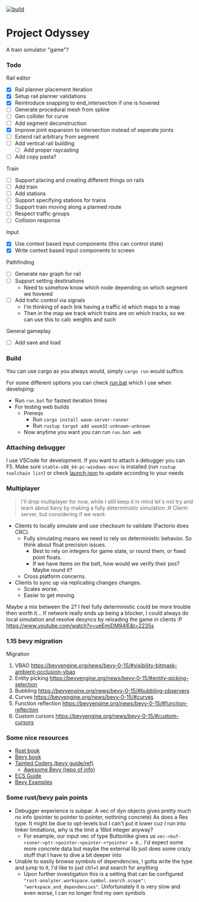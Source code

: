 [![build](https://github.com/antjowie/project-odyssey/actions/workflows/rust.yml/badge.svg)](https://github.com/antjowie/project-odyssey/actions/workflows/rust.yml)
# Project Odyssey

A train simulator "game"?

### Todo

Rail editor
- [x] Rail planner placement iteration
- [x] Setup rail planner validations
- [x] Reintroduce snapping to end_intersection if one is hovered
- [ ] Generate procedural mesh from spline
- [ ] Gen collider for curve
- [ ] Add segment deconstruction
- [x] Improve joint expansion to intersection instead of seperate joints
- [ ] Extend rail arbitrary from segment
- [ ] Add vertical rail building
  - [ ] Add proper raycasting
- [ ] Add copy pasta? 

Train
- [ ] Support placing and creating different things on rails
- [ ] Add train
- [ ] Add stations
- [ ] Support specifying stations for trains
- [ ] Support train moving along a planned route
- [ ] Respect traffic groups
- [ ] Collision response

Input
- [x] Use context based input components (this can control state)
- [x] Write context based input components to screen

Pathfinding
- [ ] Generate nav graph for rail
- [ ] Support setting destinations
  - Need to somehow know which node depending on which segment we hovered
- [ ] Add trafic control via signals
  - I'm thinking of each link having a traffic id which maps to a map
  - Then in the map we track which trains are on which tracks, so we can use this to calc weights and such

General gameplay
- [ ] Add save and load

### Build
You can use cargo as you always would, simply `cargo run` would suffice.

For some different options you can check [run.bat](run.bat) which I use when developing:
* Run `run.bat` for fastest iteration times
* For testing web builds 
  * Prereqs
    * Run `cargo install wasm-server-runner` 
    * Run `rustup target add wasm32-unknown-unknown`
  * Now anytime you want you can run `run.bat web`

### Attaching debugger
I use VSCode for development. If you want to attach a debugger you can F5. Make sure `stable-x86_64-pc-windows-msvc` is installed (run `rustup toolchain list`) or check [launch.json](.vscode/launch.json) to update according to your needs

### Multiplayer
> I'll drop multiplayer for now, while I still keep it in mind let's not try and learn about bevy by making a fully deterministic simulation :#
Client-server, but considering if we want:
* Clients to locally simulate and use checksum to validate (Factorio does CRC).
  * Fully simulating means we need to rely on deterministic behavior. So think about float precision issues.
    * Best to rely on integers for game state, or round them, or fixed point floats.
    * If we have items on the belt, how would we verify their pos? Maybe round it?
  * Cross platform concerns.
* Clients to sync up via replicating changes changes.
  * Scales worse.
  * Easier to get moving.

Maybe a mix between the 2? I feel fully deterministic could be more trouble then worth it...
If network really ends up being a blocker, I could always do local simulation and resolve desyncs by reloading the game in clients :P
https://www.youtube.com/watch?v=ueEmiDM94IE&t=2235s

### 1.15 bevy migration
Migration
1. VBAO https://bevyengine.org/news/bevy-0-15/#visibility-bitmask-ambient-occlusion-vbao
2. Entity picking https://bevyengine.org/news/bevy-0-15/#entity-picking-selection
3. Bubbling https://bevyengine.org/news/bevy-0-15/#bubbling-observers
4. Curves https://bevyengine.org/news/bevy-0-15/#curves
5. Function reflection https://bevyengine.org/news/bevy-0-15/#function-reflection
6. Custom cursors https://bevyengine.org/news/bevy-0-15/#custom-cursors

### Some nice resources
* [Rust book](https://doc.rust-lang.org/book/)
* [Bevy book](https://bevy-cheatbook.github.io/)
* [Tainted Coders (bevy guide/ref)](https://taintedcoders.com/)
  * [Awesome Bevy (repo of info)](https://github.com/nolantait/awesome-bevy)
* [ECS Guide](https://github.com/bevyengine/bevy/blob/v0.14.0/examples/ecs/ecs_guide.rs)
* [Bevy Examples](https://bevyengine.org/examples/)

### Some rust/bevy pain points
* Debugger experience is subpar. A vec of dyn objects gives pretty much no info (pointer to pointer to pointer, nothning concrete) As does a Res type. It might be due to opt-levels but I can't put it lower cuz I run into linker limitations, why is the limit a 16bit integer anyway?
  * For example, our input vec of type Buttonlike gives us `vec->buf->inner->ptr->pointer->pointer->*pointer = 0`... I'd expect some more concrete data but maybe the external lib just does some crazy stuff that I have to dive a bit deeper into
* Unable to easily browse symbols of dependencies, I gotta write the type and jump to it, I'd like to just ctrl+t and search for anything
  * Upon further investigation this is a setting that can be configured `"rust-analyzer.workspace.symbol.search.scope": "workspace_and_dependencies"`. Unfortunately it is very slow and even worse, I can no longer find my own symbols